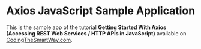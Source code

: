 # Axios JavaScript Sample Application

This is the sample app of the tutorial __Getting Started With Axios (Accessing REST Web Services / HTTP APIs in JavaScript)__ available on [CodingTheSmartWay.com](http://codingthesmartway.com/).
